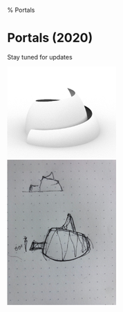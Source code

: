 % Portals

# Portals (2020)

Stay tuned for updates

<img src="images/portals.jpg" width="50%" />

<img src="images/portals_sketch.jpg" width="50%" />
